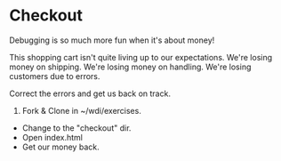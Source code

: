 # Checkout

Debugging is so much more fun when it's about money!

This shopping cart isn't quite living up to our expectations. We're losing money on shipping.  We're losing money on handling.  We're losing customers due to errors.  

Correct the errors and get us back on track.

1. Fork & Clone in ~/wdi/exercises.
- Change to the "checkout" dir.
- Open index.html
- Get our money back.
